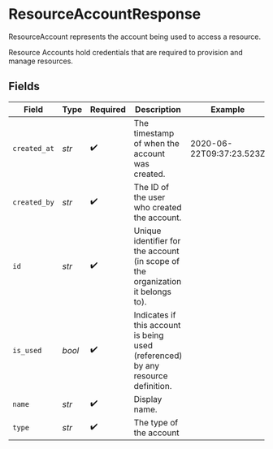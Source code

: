 # ResourceAccountResponse

ResourceAccount represents the account being used to access a resource.

Resource Accounts hold credentials that are required to provision and manage resources.


## Fields

| Field                                                                            | Type                                                                             | Required                                                                         | Description                                                                      | Example                                                                          |
| -------------------------------------------------------------------------------- | -------------------------------------------------------------------------------- | -------------------------------------------------------------------------------- | -------------------------------------------------------------------------------- | -------------------------------------------------------------------------------- |
| `created_at`                                                                     | *str*                                                                            | :heavy_check_mark:                                                               | The timestamp of when the account was created.                                   | 2020-06-22T09:37:23.523Z                                                         |
| `created_by`                                                                     | *str*                                                                            | :heavy_check_mark:                                                               | The ID of the user who created the account.                                      |                                                                                  |
| `id`                                                                             | *str*                                                                            | :heavy_check_mark:                                                               | Unique identifier for the account (in scope of the organization it belongs to).  |                                                                                  |
| `is_used`                                                                        | *bool*                                                                           | :heavy_check_mark:                                                               | Indicates if this account is being used (referenced) by any resource definition. |                                                                                  |
| `name`                                                                           | *str*                                                                            | :heavy_check_mark:                                                               | Display name.                                                                    |                                                                                  |
| `type`                                                                           | *str*                                                                            | :heavy_check_mark:                                                               | The type of the account                                                          |                                                                                  |